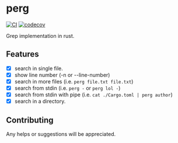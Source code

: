 # perg

[![CI](https://github.com/guerinoni/perg/actions/workflows/CI.yml/badge.svg?branch=main)](https://github.com/guerinoni/perg/actions/workflows/CI.yml)
[![codecov](https://codecov.io/gh/guerinoni/perg/branch/main/graph/badge.svg?token=A198N28TVV)](https://codecov.io/gh/guerinoni/perg)

Grep implementation in rust.

## Features

- [x] search in single file.
- [x] show line number (-n or --line-number)
- [x] search in more files (i.e. `perg file.txt file.txt`)
- [x] search from stdin (i.e. `perg -` or `perg lol -`)
- [x] search from stdin with pipe (i.e. `cat ./Cargo.toml | perg author`)
- [x] search in a directory.

## Contributing

Any helps or suggestions will be appreciated.
